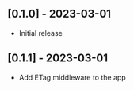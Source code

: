 ## [0.1.0] - 2023-03-01

- Initial release

## [0.1.1] - 2023-03-01

- Add ETag middleware to the app
